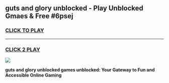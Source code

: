 
## guts and glory unblocked - Play Unblocked Gmaes & Free #6psej
<h3>
<a href="https://news.freeplayer.one?title=guts_and_glory_unblocked&ref=26F">CLICK TO PLAY</a></h3>
<hr>

<h3>
<a href="https://news.freeplayer.one?title=guts_and_glory_unblocked&ref=26F">CLICK 2 PLAY</a>
  
</h3>

<a href="https://news.freeplayer.one?title=guts_and_glory_unblocked&ref=26F/"><img src="https://clearcache.store/games.png"></a>


**guts and glory unblocked games unblocked: Your Gateway to Fun and Accessible Online Gaming**
